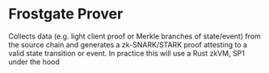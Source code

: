 # Frostgate Prover
Collects data (e.g. light client proof or Merkle branches of state/event) from the source chain and generates a zk-SNARK/STARK proof attesting to a valid state transition or event. In practice this will use a Rust zkVM, SP1 under the hood
